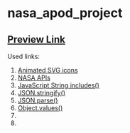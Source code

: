 # nasa_apod_project

## [Preview Link](https://ingoo1.github.io/nasa_apod_project/)

Used links:

1. [Animated SVG icons](https://getloaf.io/)
2. [NASA APIs](https://api.nasa.gov/)
3. [JavaScript String includes()](https://www.w3schools.com/jsref/jsref_includes.asp)
4. [JSON.stringify()](https://www.w3schools.com/js/js_json_stringify.asp)
5. [JSON.parse()](https://www.w3schools.com/js/js_json_parse.asp)
6. [Object.values()](https://developer.mozilla.org/en-US/docs/Web/JavaScript/Reference/Global_objects/Object/values)
7. []()
8. []()

